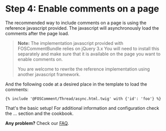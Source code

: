 Step 4: Enable comments on a page
=================================
The recommended way to include comments on a page is using the reference
javascript provided. The javascript will asynchronously load the comments after
the page load.

> **Note:**
> The implementation javascript provided with FOSCommentBundle relies on jQuery 3.x
> You will need to install this separately and make sure that it is available on the
> page you want to enable comments on.
>
> You are welcome to rewrite the reference implementation using another javascript
> framework.

And the following code at a desired place in the template to load the comments:

```twig
{% include '@FOSComment/Thread/async.html.twig' with {'id': 'foo'} %}
```

That's the basic setup! For additional information and configuration check the ... section and the cookbook.

**Any problem?** Check our [FAQ](99-faq.md).
